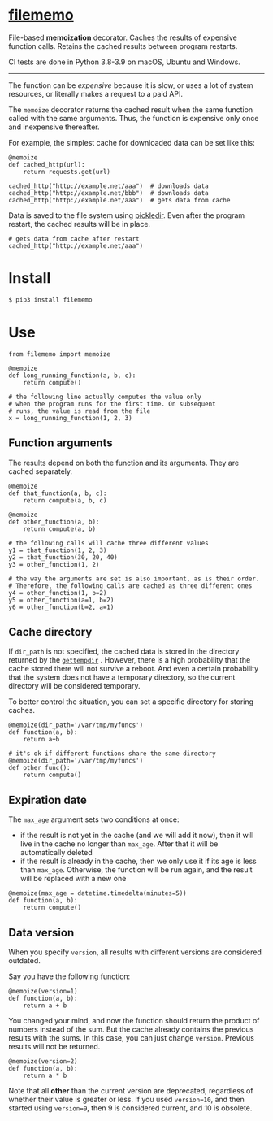# [filememo](https://github.com/rtmigo/filememo_py#readme)

File-based **memoization** decorator. Caches the results of expensive function calls.
Retains the cached results between program restarts.

CI tests are done in Python 3.8-3.9 on macOS, Ubuntu and Windows.

---

The function can be *expensive* because it is slow, or uses a lot of system 
resources, or literally makes a request to a paid API.

The `memoize` decorator returns the cached result when the same function 
called with the same arguments. Thus, the function is expensive only once 
and inexpensive thereafter.

For example, the simplest cache for downloaded data can be set like this:

``` python3
@memoize
def cached_http(url):
    return requests.get(url)
    
cached_http("http://example.net/aaa")  # downloads data
cached_http("http://example.net/bbb")  # downloads data
cached_http("http://example.net/aaa")  # gets data from cache   
```

Data is saved to the file system using 
[pickledir](https://pypi.org/project/pickledir/). Even after the program 
restart, the cached results will be in place.

``` python3
# gets data from cache after restart
cached_http("http://example.net/aaa")     
```

# Install

``` bash
$ pip3 install filememo
```

# Use

``` python3
from filememo import memoize

@memoize
def long_running_function(a, b, c):
    return compute()

# the following line actually computes the value only
# when the program runs for the first time. On subsequent 
# runs, the value is read from the file
x = long_running_function(1, 2, 3)
```

## Function arguments

The results depend on both the function and its arguments. They 
are cached separately.

``` python3
@memoize
def that_function(a, b, c):
    return compute(a, b, c)

@memoize
def other_function(a, b):
    return compute(a, b)

# the following calls will cache three different values 
y1 = that_function(1, 2, 3)  
y2 = that_function(30, 20, 40)
y3 = other_function(1, 2)

# the way the arguments are set is also important, as is their order. 
# Therefore, the following calls are cached as three different ones
y4 = other_function(1, b=2)
y5 = other_function(a=1, b=2)
y6 = other_function(b=2, a=1)
```

## Cache directory

If `dir_path` is not specified, the cached data is stored in the directory
returned by
the [`gettempdir`](https://docs.python.org/3/library/tempfile.html#tempfile.gettempdir)
. However, there is a high probability that the cache stored there will not
survive a reboot. And even a certain probability that the system
does not have a temporary directory, so the current directory will be considered
temporary.

To better control the situation, you can set a specific directory for storing
caches.

``` python3
@memoize(dir_path='/var/tmp/myfuncs')
def function(a, b):
    return a+b
    
# it's ok if different functions share the same directory    
@memoize(dir_path='/var/tmp/myfuncs')
def other_func():
    return compute()
```

## Expiration date

The `max_age` argument sets two conditions at once:
- if the result is not yet in the cache (and we will add it now), then 
  it will live in the cache no longer than `max_age`. After that it will 
  be automatically deleted 
- if the result is already in the cache, then we only use it if its age is 
  less than `max_age`. Otherwise, the function will be run again, and the 
  result will be replaced with a new one  


``` python3
@memoize(max_age = datetime.timedelta(minutes=5))
def function(a, b):
    return compute()
```

## Data version

When you specify `version`, all results with different versions are considered
outdated.

Say you have the following function:

``` python3
@memoize(version=1)
def function(a, b):
    return a + b
```

You changed your mind, and now the function should return the product of numbers
instead of the sum. But the cache already contains the previous results with the
sums. In this case, you can just change
`version`. Previous results will not be returned.

``` python3
@memoize(version=2)
def function(a, b):
    return a * b
```

Note that all **other** than the current version are deprecated, 
regardless of whether their value is greater or less. If you used `version=10`, 
and then started using `version=9`, then 9 is considered current, and 10 is obsolete.
